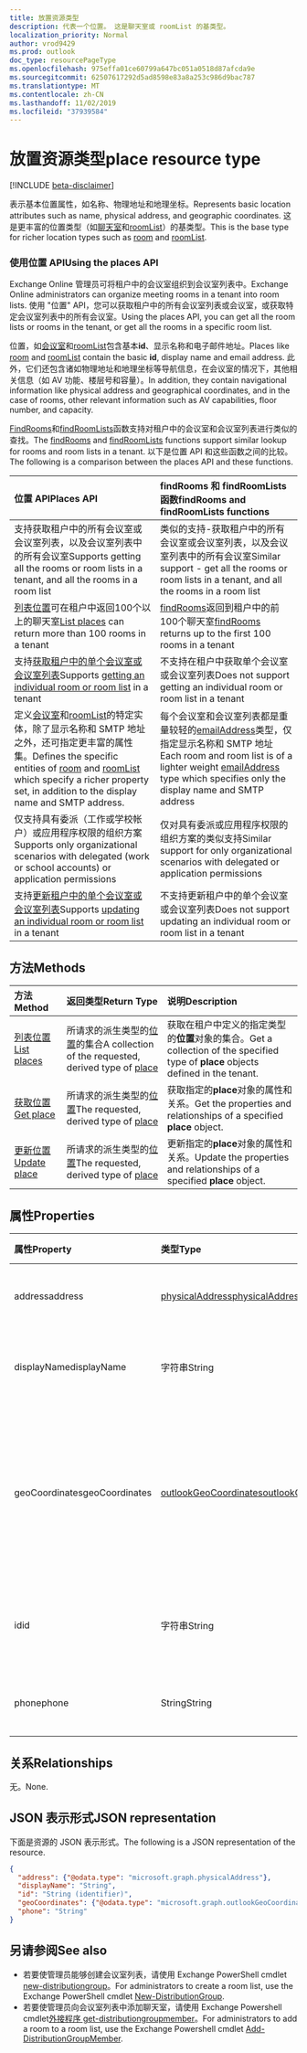 ```yaml
---
title: 放置资源类型
description: 代表一个位置。 这是聊天室或 roomList 的基类型。
localization_priority: Normal
author: vrod9429
ms.prod: outlook
doc_type: resourcePageType
ms.openlocfilehash: 975effa01ce60799a647bc051a0518d87afcda9e
ms.sourcegitcommit: 62507617292d5ad8598e83a8a253c986d9bac787
ms.translationtype: MT
ms.contentlocale: zh-CN
ms.lasthandoff: 11/02/2019
ms.locfileid: "37939584"
---
```

# <a name="place-resource-type"></a><span data-ttu-id="31d9c-104">放置资源类型</span><span class="sxs-lookup"><span data-stu-id="31d9c-104">place resource type</span></span>

[!INCLUDE [beta-disclaimer](../../includes/beta-disclaimer.md)]

<span data-ttu-id="31d9c-105">表示基本位置属性，如名称、物理地址和地理坐标。</span><span class="sxs-lookup"><span data-stu-id="31d9c-105">Represents basic location attributes such as name, physical address, and geographic coordinates.</span></span> <span data-ttu-id="31d9c-106">这是更丰富的位置类型（如[聊天室](room.md)和[roomList](roomlist.md)）的基类型。</span><span class="sxs-lookup"><span data-stu-id="31d9c-106">This is the base type for richer location types such as [room](room.md) and [roomList](roomlist.md).</span></span>

### <a name="using-the-places-api"></a><span data-ttu-id="31d9c-107">使用位置 API</span><span class="sxs-lookup"><span data-stu-id="31d9c-107">Using the places API</span></span>
<span data-ttu-id="31d9c-108">Exchange Online 管理员可将租户中的会议室组织到会议室列表中。</span><span class="sxs-lookup"><span data-stu-id="31d9c-108">Exchange Online administrators can organize meeting rooms in a tenant into room lists.</span></span> <span data-ttu-id="31d9c-109">使用 "位置" API，您可以获取租户中的所有会议室列表或会议室，或获取特定会议室列表中的所有会议室。</span><span class="sxs-lookup"><span data-stu-id="31d9c-109">Using the places API, you can get all the room lists or rooms in the tenant, or get all the rooms in a specific room list.</span></span>

<span data-ttu-id="31d9c-110">位置，如[会议室](room.md)和[roomList](roomlist.md)包含基本**id**、显示名称和电子邮件地址。</span><span class="sxs-lookup"><span data-stu-id="31d9c-110">Places like [room](room.md) and [roomList](roomlist.md) contain the basic **id**, display name and email address.</span></span> <span data-ttu-id="31d9c-111">此外，它们还包含诸如物理地址和地理坐标等导航信息，在会议室的情况下，其他相关信息（如 AV 功能、楼层号和容量）。</span><span class="sxs-lookup"><span data-stu-id="31d9c-111">In addition, they contain navigational information like physical address and geographical coordinates, and in the case of rooms, other relevant information such as AV capabilities, floor number, and capacity.</span></span>

<span data-ttu-id="31d9c-112">[FindRooms](../api/user-findrooms.md)和[findRoomLists](../api/user-findroomlists.md)函数支持对租户中的会议室和会议室列表进行类似的查找。</span><span class="sxs-lookup"><span data-stu-id="31d9c-112">The [findRooms](../api/user-findrooms.md) and [findRoomLists](../api/user-findroomlists.md) functions support similar lookup for rooms and room lists in a tenant.</span></span> <span data-ttu-id="31d9c-113">以下是位置 API 和这些函数之间的比较。</span><span class="sxs-lookup"><span data-stu-id="31d9c-113">The following is a comparison between the places API and these functions.</span></span>

|<span data-ttu-id="31d9c-114">位置 API</span><span class="sxs-lookup"><span data-stu-id="31d9c-114">Places API</span></span> |<span data-ttu-id="31d9c-115">findRooms 和 findRoomLists 函数</span><span class="sxs-lookup"><span data-stu-id="31d9c-115">findRooms and findRoomLists functions</span></span>|
|:------------------------------------|:-----------------------------|
|<span data-ttu-id="31d9c-116">支持获取租户中的所有会议室或会议室列表，以及会议室列表中的所有会议室</span><span class="sxs-lookup"><span data-stu-id="31d9c-116">Supports getting all the rooms or room lists in a tenant, and all the rooms in a room list</span></span> | <span data-ttu-id="31d9c-117">类似的支持-获取租户中的所有会议室或会议室列表，以及会议室列表中的所有会议室</span><span class="sxs-lookup"><span data-stu-id="31d9c-117">Similar support - get all the rooms or room lists in a tenant, and all the rooms in a room list</span></span>|
|<span data-ttu-id="31d9c-118">[列表位置](../api/place-list.md)可在租户中返回100个以上的聊天室</span><span class="sxs-lookup"><span data-stu-id="31d9c-118">[List places](../api/place-list.md) can return more than 100 rooms in a tenant</span></span> | <span data-ttu-id="31d9c-119">[findRooms](../api/user-findrooms.md)返回到租户中的前100个聊天室</span><span class="sxs-lookup"><span data-stu-id="31d9c-119">[findRooms](../api/user-findrooms.md) returns up to the first 100 rooms in a tenant</span></span> |
|<span data-ttu-id="31d9c-120">支持[获取租户中的单个会议室或会议室列表](../api/place-get.md)</span><span class="sxs-lookup"><span data-stu-id="31d9c-120">Supports [getting an individual room or room list](../api/place-get.md) in a tenant</span></span> | <span data-ttu-id="31d9c-121">不支持在租户中获取单个会议室或会议室列表</span><span class="sxs-lookup"><span data-stu-id="31d9c-121">Does not support getting an individual room or room list in a tenant</span></span>
|<span data-ttu-id="31d9c-122">定义[会议室](room.md)和[roomList](roomlist.md)的特定实体，除了显示名称和 SMTP 地址之外，还可指定更丰富的属性集。</span><span class="sxs-lookup"><span data-stu-id="31d9c-122">Defines the specific entities of [room](room.md) and [roomList](roomlist.md) which specify a richer property set, in addition to the display name and SMTP address.</span></span> | <span data-ttu-id="31d9c-123">每个会议室和会议室列表都是重量较轻的[emailAddress](emailaddress.md)类型，仅指定显示名称和 SMTP 地址</span><span class="sxs-lookup"><span data-stu-id="31d9c-123">Each room and room list is of a lighter weight [emailAddress](emailaddress.md) type which specifies only the display name and SMTP address</span></span>|
|<span data-ttu-id="31d9c-124">仅支持具有委派（工作或学校帐户）或应用程序权限的组织方案</span><span class="sxs-lookup"><span data-stu-id="31d9c-124">Supports only organizational scenarios with delegated (work or school accounts) or application permissions</span></span> | <span data-ttu-id="31d9c-125">仅对具有委派或应用程序权限的组织方案的类似支持</span><span class="sxs-lookup"><span data-stu-id="31d9c-125">Similar support for only organizational scenarios with delegated or application permissions</span></span>|
|<span data-ttu-id="31d9c-126">支持[更新租户中的单个会议室或会议室列表](../api/place-update.md)</span><span class="sxs-lookup"><span data-stu-id="31d9c-126">Supports [updating an individual room or room list](../api/place-update.md) in a tenant</span></span> | <span data-ttu-id="31d9c-127">不支持更新租户中的单个会议室或会议室列表</span><span class="sxs-lookup"><span data-stu-id="31d9c-127">Does not support updating an individual room or room list in a tenant</span></span>

## <a name="methods"></a><span data-ttu-id="31d9c-128">方法</span><span class="sxs-lookup"><span data-stu-id="31d9c-128">Methods</span></span>

| <span data-ttu-id="31d9c-129">方法</span><span class="sxs-lookup"><span data-stu-id="31d9c-129">Method</span></span>                              | <span data-ttu-id="31d9c-130">返回类型</span><span class="sxs-lookup"><span data-stu-id="31d9c-130">Return Type</span></span>                  | <span data-ttu-id="31d9c-131">说明</span><span class="sxs-lookup"><span data-stu-id="31d9c-131">Description</span></span> |
|:------------------------------------|:-----------------------------|:--------|
| [<span data-ttu-id="31d9c-132">列表位置</span><span class="sxs-lookup"><span data-stu-id="31d9c-132">List places</span></span>](../api/place-list.md) | <span data-ttu-id="31d9c-133">所请求的派生类型的[位置](place.md)的集合</span><span class="sxs-lookup"><span data-stu-id="31d9c-133">A collection of the requested, derived type of [place](place.md)</span></span> | <span data-ttu-id="31d9c-134">获取在租户中定义的指定类型的**位置**对象的集合。</span><span class="sxs-lookup"><span data-stu-id="31d9c-134">Get a collection of the specified type of **place** objects defined in the tenant.</span></span> |
| [<span data-ttu-id="31d9c-135">获取位置</span><span class="sxs-lookup"><span data-stu-id="31d9c-135">Get place</span></span>](../api/place-get.md)    | <span data-ttu-id="31d9c-136">所请求的派生类型的[位置](place.md)</span><span class="sxs-lookup"><span data-stu-id="31d9c-136">The requested, derived type of [place](place.md)</span></span>            | <span data-ttu-id="31d9c-137">获取指定的**place**对象的属性和关系。</span><span class="sxs-lookup"><span data-stu-id="31d9c-137">Get the properties and relationships of a specified **place** object.</span></span> |
| [<span data-ttu-id="31d9c-138">更新位置</span><span class="sxs-lookup"><span data-stu-id="31d9c-138">Update place</span></span>](../api/place-update.md)    | <span data-ttu-id="31d9c-139">所请求的派生类型的[位置](place.md)</span><span class="sxs-lookup"><span data-stu-id="31d9c-139">The requested, derived type of [place](place.md)</span></span>            | <span data-ttu-id="31d9c-140">更新指定的**place**对象的属性和关系。</span><span class="sxs-lookup"><span data-stu-id="31d9c-140">Update the properties and relationships of a specified **place** object.</span></span> |

## <a name="properties"></a><span data-ttu-id="31d9c-141">属性</span><span class="sxs-lookup"><span data-stu-id="31d9c-141">Properties</span></span>

| <span data-ttu-id="31d9c-142">属性</span><span class="sxs-lookup"><span data-stu-id="31d9c-142">Property</span></span>       | <span data-ttu-id="31d9c-143">类型</span><span class="sxs-lookup"><span data-stu-id="31d9c-143">Type</span></span>                                              | <span data-ttu-id="31d9c-144">说明</span><span class="sxs-lookup"><span data-stu-id="31d9c-144">Description</span></span> |
|:---------------|:--------------------------------------------------|:--------|
| <span data-ttu-id="31d9c-145">address</span><span class="sxs-lookup"><span data-stu-id="31d9c-145">address</span></span>        | [<span data-ttu-id="31d9c-146">physicalAddress</span><span class="sxs-lookup"><span data-stu-id="31d9c-146">physicalAddress</span></span>](physicaladdress.md)             | <span data-ttu-id="31d9c-147">地点的街道地址。</span><span class="sxs-lookup"><span data-stu-id="31d9c-147">The street address of the place.</span></span> |
| <span data-ttu-id="31d9c-148">displayName</span><span class="sxs-lookup"><span data-stu-id="31d9c-148">displayName</span></span>    | <span data-ttu-id="31d9c-149">字符串</span><span class="sxs-lookup"><span data-stu-id="31d9c-149">String</span></span>                                            | <span data-ttu-id="31d9c-150">与位置关联的名称。</span><span class="sxs-lookup"><span data-stu-id="31d9c-150">The name associated with the place.</span></span> |
| <span data-ttu-id="31d9c-151">geoCoordinates</span><span class="sxs-lookup"><span data-stu-id="31d9c-151">geoCoordinates</span></span> | [<span data-ttu-id="31d9c-152">outlookGeoCoordinates</span><span class="sxs-lookup"><span data-stu-id="31d9c-152">outlookGeoCoordinates</span></span>](outlookgeocoordinates.md) | <span data-ttu-id="31d9c-153">指定纬度、经度和（可选）海拔高度坐标中的位置。</span><span class="sxs-lookup"><span data-stu-id="31d9c-153">Specifies the place location in latitude, longitude and (optionally) altitude coordinates.</span></span> |
| <span data-ttu-id="31d9c-154">id</span><span class="sxs-lookup"><span data-stu-id="31d9c-154">id</span></span>             | <span data-ttu-id="31d9c-155">字符串</span><span class="sxs-lookup"><span data-stu-id="31d9c-155">String</span></span>                                            | <span data-ttu-id="31d9c-156">位置的唯一标识符。</span><span class="sxs-lookup"><span data-stu-id="31d9c-156">Unique identifier for the place.</span></span> <span data-ttu-id="31d9c-157">只读。</span><span class="sxs-lookup"><span data-stu-id="31d9c-157">Read-only.</span></span> |
| <span data-ttu-id="31d9c-158">phone</span><span class="sxs-lookup"><span data-stu-id="31d9c-158">phone</span></span>          | <span data-ttu-id="31d9c-159">String</span><span class="sxs-lookup"><span data-stu-id="31d9c-159">String</span></span>                                            | <span data-ttu-id="31d9c-160">地点的电话号码。</span><span class="sxs-lookup"><span data-stu-id="31d9c-160">The phone number of the place.</span></span> |

## <a name="relationships"></a><span data-ttu-id="31d9c-161">关系</span><span class="sxs-lookup"><span data-stu-id="31d9c-161">Relationships</span></span>

<span data-ttu-id="31d9c-162">无。</span><span class="sxs-lookup"><span data-stu-id="31d9c-162">None.</span></span>

## <a name="json-representation"></a><span data-ttu-id="31d9c-163">JSON 表示形式</span><span class="sxs-lookup"><span data-stu-id="31d9c-163">JSON representation</span></span>

<span data-ttu-id="31d9c-164">下面是资源的 JSON 表示形式。</span><span class="sxs-lookup"><span data-stu-id="31d9c-164">The following is a JSON representation of the resource.</span></span>

<!-- {
  "blockType": "resource",
  "optionalProperties": [

  ],
  "@odata.type": "microsoft.graph.place",
  "baseType": ""
}-->

```json
{
  "address": {"@odata.type": "microsoft.graph.physicalAddress"},
  "displayName": "String",
  "id": "String (identifier)",
  "geoCoordinates": {"@odata.type": "microsoft.graph.outlookGeoCoordinates"},
  "phone": "String"
}
```

## <a name="see-also"></a><span data-ttu-id="31d9c-165">另请参阅</span><span class="sxs-lookup"><span data-stu-id="31d9c-165">See also</span></span>
- <span data-ttu-id="31d9c-166">若要使管理员能够创建会议室列表，请使用 Exchange PowerShell cmdlet [new-distributiongroup](https://docs.microsoft.com/powershell/module/exchange/users-and-groups/new-distributiongroup?view=exchange-ps)。</span><span class="sxs-lookup"><span data-stu-id="31d9c-166">For administrators to create a room list, use the Exchange PowerShell cmdlet [New-DistributionGroup](https://docs.microsoft.com/powershell/module/exchange/users-and-groups/new-distributiongroup?view=exchange-ps).</span></span>
- <span data-ttu-id="31d9c-167">若要使管理员向会议室列表中添加聊天室，请使用 Exchange Powershell cmdlet[外接程序 get-distributiongroupmember](https://docs.microsoft.com/powershell/module/exchange/users-and-groups/add-distributiongroupmember?view=exchange-ps)。</span><span class="sxs-lookup"><span data-stu-id="31d9c-167">For administrators to add a room to a room list, use the Exchange Powershell cmdlet [Add-DistributionGroupMember](https://docs.microsoft.com/powershell/module/exchange/users-and-groups/add-distributiongroupmember?view=exchange-ps).</span></span>

<!-- uuid: 16cd6b66-4b1a-43a1-adaf-3a886856ed98
2019-02-04 14:57:30 UTC -->
<!-- {
  "type": "#page.annotation",
  "description": "place resource",
  "keywords": "",
  "section": "documentation",
  "tocPath": ""
}-->
